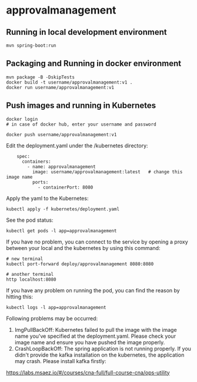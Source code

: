 # approvalmanagement

## Running in local development environment

```
mvn spring-boot:run
```

## Packaging and Running in docker environment

```
mvn package -B -DskipTests
docker build -t username/approvalmanagement:v1 .
docker run username/approvalmanagement:v1
```

## Push images and running in Kubernetes

```
docker login 
# in case of docker hub, enter your username and password

docker push username/approvalmanagement:v1
```

Edit the deployment.yaml under the /kubernetes directory:
```
    spec:
      containers:
        - name: approvalmanagement
          image: username/approvalmanagement:latest   # change this image name
          ports:
            - containerPort: 8080

```

Apply the yaml to the Kubernetes:
```
kubectl apply -f kubernetes/deployment.yaml
```

See the pod status:
```
kubectl get pods -l app=approvalmanagement
```

If you have no problem, you can connect to the service by opening a proxy between your local and the kubernetes by using this command:
```
# new terminal
kubectl port-forward deploy/approvalmanagement 8080:8080

# another terminal
http localhost:8080
```

If you have any problem on running the pod, you can find the reason by hitting this:
```
kubectl logs -l app=approvalmanagement
```

Following problems may be occurred:

1. ImgPullBackOff:  Kubernetes failed to pull the image with the image name you've specified at the deployment.yaml. Please check your image name and ensure you have pushed the image properly.
1. CrashLoopBackOff: The spring application is not running properly. If you didn't provide the kafka installation on the kubernetes, the application may crash. Please install kafka firstly:

https://labs.msaez.io/#/courses/cna-full/full-course-cna/ops-utility

